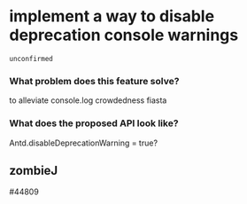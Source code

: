 # implement a way to disable deprecation console warnings

`unconfirmed`

### What problem does this feature solve?

to alleviate console.log crowdedness fiasta

### What does the proposed API look like?

Antd.disableDeprecationWarning = true?

<!-- generated by ant-design-issue-helper. DO NOT REMOVE -->

## zombieJ

#44809

